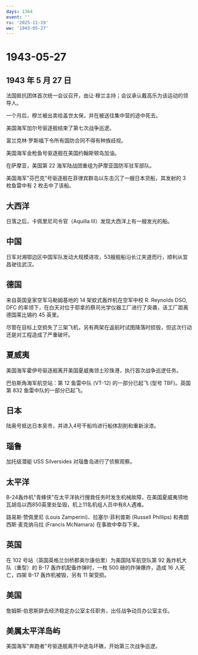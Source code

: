 ```yaml
---
days: 1364
event: ''
ru: '2025-11-19'
ww: '1943-05-27'
---
```


# 1943-05-27

## 1943 年 5 月 27 日

法国抵抗团体首次统一会议召开，由让·穆兰主持；会议承认戴高乐为该运动的领导人。

一个月后，穆兰被出卖给盖世太保，并在被送往集中营的途中死去。

美国海军加尔号驱逐舰结束了第七次战争巡逻。

富兰克林·罗斯福下令所有国防合同不得有种族歧视。

美国海军金枪鱼号驱逐舰在美国约翰斯顿岛加油。

在萨摩亚，美国第 22 海军陆战团重组为萨摩亚国防军驻军部队。

美国海军"芬巴克"号驱逐舰在菲律宾群岛以东击沉了一艘日本货船，其发射的 3
枚鱼雷中有 2 枚击中了该船。

## 大西洋

日落之后，卡佩里尼司令官（Aquilla III）发现大西洋上有一艘发光的船。

## 中国

日军对湘鄂边区中国军队发动大规模进攻，53艘舰船沿长江夹道而行，顺利从宜昌驶往武汉。

## 德国

来自英国皇家空军马勒姆基地的 14 架蚊式轰炸机在空军中校 R. Reynolds DSO,
DFC
的率领下，在白天对位于耶拿的蔡司光学仪器工厂进行了突袭，该工厂距离德国莱比锡约
45 英里。

尽管在目标上空损失了三架飞机，另有两架在返航时试图降落时损毁，但这次行动还是对工程造成了严重破坏。

## 夏威夷

美国海军霍伊号驱逐舰离开美国夏威夷领土珍珠港，执行首次战争巡逻任务。

巴伯斯角海军航空站：第 12 鱼雷中队 (VT-12) 的一部分已起飞 (型号
TBF)。英国第 832 鱼雷中队的一部分已起飞。

## 日本

陆奥号抵达日本吴市，并进入4号干船坞进行船体刮削和重新涂漆。

## 瑙鲁

加托级潜艇 USS Silversides 对瑙鲁岛进行了侦察观察。

## 太平洋

B-24轰炸机"青蜂侠"在太平洋执行搜救任务时发生机械故障，在美国夏威夷领地瓦胡岛以西850英里处坠毁，机上11名机组人员中有8人遇难。

路易斯·赞佩里尼 (Louis Zamperini)、拉塞尔·菲利普斯 (Russell Phillips)
和弗朗西斯·麦克纳马拉 (Francis McNamara) 在事故中幸存下来。

## 英国

在 102 号站（英国英格兰剑桥郡奥尔康伯里）为美国陆军航空队第 92
轰炸机大队（重型）的 B-17 轰炸机配备炸弹时，一枚 500 磅的炸弹爆炸，造成
16 人死亡，四架 B-17 轰炸机被毁，另有 11 架受损。

## 美国

詹姆斯·伯恩斯辞去经济稳定办公室主任职务，出任战争动员办公室主任。

## 美属太平洋岛屿

美国海军"奔跑者"号驱逐舰离开中途岛环礁，开始第三次战争巡逻。